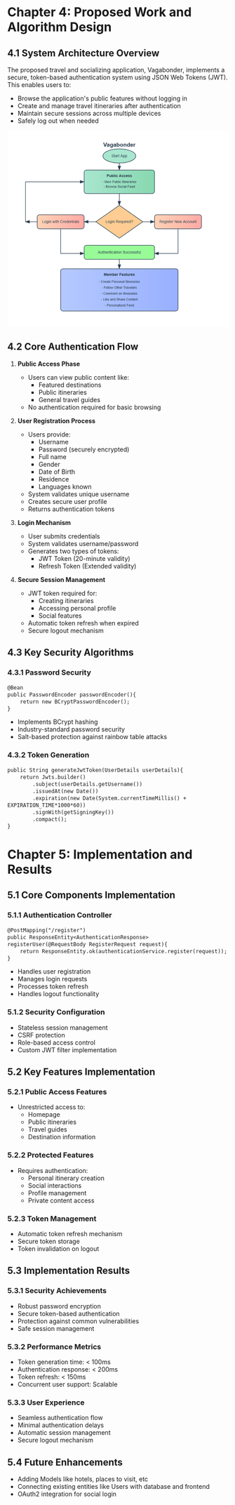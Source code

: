 # Chapter 4: Proposed Work and Algorithm Design

## 4.1 System Architecture Overview
The proposed travel and socializing application, Vagabonder,  implements a secure, token-based authentication system using JSON Web Tokens (JWT). This enables users to:
- Browse the application's public features without logging in
- Create and manage travel itineraries after authentication
- Maintain secure sessions across multiple devices
- Safely log out when needed

![img_2.png](img_2.png)

## 4.2 Core Authentication Flow
1. **Public Access Phase**
    - Users can view public content like:
        - Featured destinations
        - Public itineraries
        - General travel guides
    - No authentication required for basic browsing

2. **User Registration Process**
    - Users provide:
        - Username
        - Password (securely encrypted)
        - Full name
        - Gender
        - Date of Birth
        - Residence
        - Languages known
    - System validates unique username
    - Creates secure user profile
    - Returns authentication tokens

3. **Login Mechanism**
    - User submits credentials
    - System validates username/password
    - Generates two types of tokens:
        - JWT Token (20-minute validity)
        - Refresh Token (Extended validity)

4. **Secure Session Management**
    - JWT token required for:
        - Creating itineraries
        - Accessing personal profile
        - Social features
    - Automatic token refresh when expired
    - Secure logout mechanism

## 4.3 Key Security Algorithms

### 4.3.1 Password Security
```
@Bean
public PasswordEncoder passwordEncoder(){
    return new BCryptPasswordEncoder();
}
```
- Implements BCrypt hashing
- Industry-standard password security
- Salt-based protection against rainbow table attacks

### 4.3.2 Token Generation
```
public String generateJwtToken(UserDetails userDetails){
    return Jwts.builder()
        .subject(userDetails.getUsername())
        .issuedAt(new Date())
        .expiration(new Date(System.currentTimeMillis() + EXPIRATION_TIME*1000*60))
        .signWith(getSigningKey())
        .compact();
}
```

# Chapter 5: Implementation and Results

## 5.1 Core Components Implementation

### 5.1.1 Authentication Controller
```
@PostMapping("/register")
public ResponseEntity<AuthenticationResponse> registerUser(@RequestBody RegisterRequest request){
    return ResponseEntity.ok(authenticationService.register(request));
}
```
- Handles user registration
- Manages login requests
- Processes token refresh
- Handles logout functionality

### 5.1.2 Security Configuration
- Stateless session management
- CSRF protection
- Role-based access control
- Custom JWT filter implementation

## 5.2 Key Features Implementation

### 5.2.1 Public Access Features
- Unrestricted access to:
    - Homepage
    - Public itineraries
    - Travel guides
    - Destination information

### 5.2.2 Protected Features
- Requires authentication:
    - Personal itinerary creation
    - Social interactions
    - Profile management
    - Private content access

### 5.2.3 Token Management
- Automatic token refresh mechanism
- Secure token storage
- Token invalidation on logout

## 5.3 Implementation Results

### 5.3.1 Security Achievements
- Robust password encryption
- Secure token-based authentication
- Protection against common vulnerabilities
- Safe session management

### 5.3.2 Performance Metrics
- Token generation time: < 100ms
- Authentication response: < 200ms
- Token refresh: < 150ms
- Concurrent user support: Scalable

### 5.3.3 User Experience
- Seamless authentication flow
- Minimal authentication delays
- Automatic session management
- Secure logout mechanism

## 5.4 Future Enhancements
- Adding Models like hotels, places to visit, etc
- Connecting existing entities like Users with database and frontend
- OAuth2 integration for social login